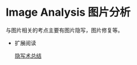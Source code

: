 # Image Analysis 图片分析

与图片相关的考点主要有图片隐写，图片修复等。

- 扩展阅读

  [隐写术总结](http://bobao.360.cn/learning/detail/243.html)